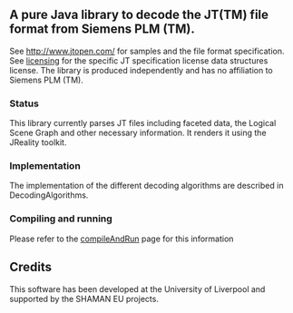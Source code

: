 ## A pure Java library to decode the JT(TM) file format from Siemens PLM (TM). ##
See http://www.jtopen.com/ for samples and the file format specification.
See [licensing](licensing.md) for the specific JT specification license data structures license.
The library is produced independently and has no affiliation to Siemens PLM (TM).

### Status ###

This library currently parses JT files including faceted data, the Logical Scene Graph and other necessary information. It renders it using the JReality toolkit.

### Implementation ###

The implementation of the different decoding algorithms are described in DecodingAlgorithms.

### Compiling and running ###
Please refer to the [compileAndRun](compileAndRun.md) page for this information

## Credits ##
This software has been developed at the University of Liverpool and supported by the SHAMAN EU projects.